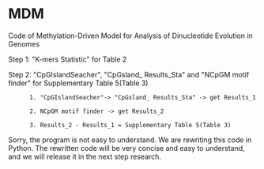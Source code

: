 # MDM
Code of Methylation-Driven Model for Analysis of Dinucleotide Evolution in Genomes

Step 1: "K-mers Statistic" for Table 2

Step 2: "CpGIslandSeacher", "CpGsland_ Results_Sta" and "NCpGM motif finder" for Supplementary Table 5(Table 3)

          1. "CpGIslandSeacher"-> "CpGsland_ Results_Sta" -> get Results_1

          2. NCpGM motif finder -> get Results_2
          
          3. Results_2 - Results_1 = Supplementary Table 5(Table 3)
          
Sorry, the program is not easy to understand. We are rewriting this code in  Python. The rewritten code will be very concise and easy to understand, and we will release it in the next step research.
